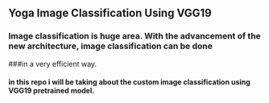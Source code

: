## Yoga Image Classification Using VGG19

### Image classification is huge area. With the advancement of the new architecture, image classification can be done 
###in a very efficient way.

#### in this repo i will be taking about the custom image classification using VGG19 pretrained model.
